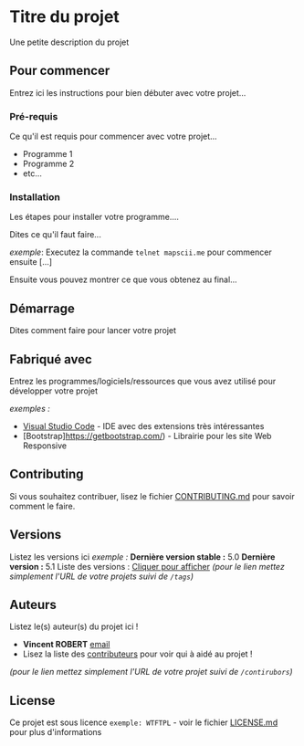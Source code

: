 # Titre du projet


Une petite description du projet

## Pour commencer

Entrez ici les instructions pour bien débuter avec votre projet...

### Pré-requis

Ce qu'il est requis pour commencer avec votre projet...

- Programme 1
- Programme 2
- etc...

### Installation

Les étapes pour installer votre programme....

Dites ce qu'il faut faire...

_exemple_: Executez la commande ``telnet mapscii.me`` pour commencer ensuite [...]


Ensuite vous pouvez montrer ce que vous obtenez au final...

## Démarrage

Dites comment faire pour lancer votre projet

## Fabriqué avec

Entrez les programmes/logiciels/ressources que vous avez utilisé pour développer votre projet

_exemples :_
* [Visual Studio Code](https://code.visualstudio.com/) - IDE avec des extensions très intéressantes
* [Bootstrap]https://getbootstrap.com/) - Librairie pour les site Web Responsive

## Contributing

Si vous souhaitez contribuer, lisez le fichier [CONTRIBUTING.md](https://example.org) pour savoir comment le faire.

## Versions
Listez les versions ici 
_exemple :_
**Dernière version stable :** 5.0
**Dernière version :** 5.1
Liste des versions : [Cliquer pour afficher](https://github.com/your/project-name/tags)
_(pour le lien mettez simplement l'URL de votre projets suivi de ``/tags``)_

## Auteurs
Listez le(s) auteur(s) du projet ici !
* **Vincent ROBERT** [email](mailto:vincent.robert@cdfnancy.fr)
* Lisez la liste des [contributeurs](https://github.com/your/project/contributors) pour voir qui à aidé au projet !

_(pour le lien mettez simplement l'URL de votre projet suivi de ``/contirubors``)_

## License

Ce projet est sous licence ``exemple: WTFTPL`` - voir le fichier [LICENSE.md](LICENSE.md) pour plus d'informations

